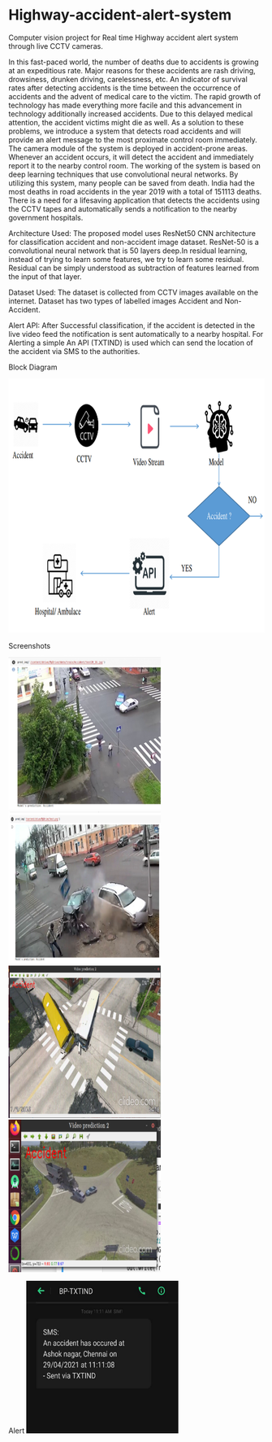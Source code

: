 # Highway-accident-alert-system
Computer vision project for Real time Highway accident alert system through live CCTV cameras.

In this fast-paced world, the number of deaths due to accidents is growing at an expeditious rate. Major reasons for these accidents are rash driving, drowsiness, drunken driving, carelessness, etc. An indicator of survival rates after detecting accidents is the time between the occurrence of accidents and the advent of medical care to the victim. The rapid growth of technology has made everything more facile and this advancement in technology additionally increased accidents. Due to this delayed medical attention, the accident victims might die as well. As a solution to these problems, we introduce a system that detects road accidents and will provide an alert message to the most proximate control room immediately. The camera module of the system is deployed in accident-prone areas. Whenever an accident occurs, it will detect the accident and immediately report it to the nearby control room. The working of the system is based on deep learning techniques that use convolutional neural networks. By utilizing this system, many people can be saved from death. India had the most deaths in road accidents in the year 2019 with a total of 151113 deaths. There is a need for a lifesaving application that detects the accidents using the CCTV tapes and automatically sends a notification to the nearby government hospitals.

Architecture Used:
The proposed model uses ResNet50 CNN architecture for classification accident and non-accident image dataset. ResNet-50 is a convolutional neural network that is 50 layers deep.In residual learning, instead of trying to learn some features, we try to learn some residual. Residual can be simply understood as subtraction of features learned from the input of that layer. 

Dataset Used:
The dataset is collected from CCTV images available on the internet. Dataset has two types of labelled images Accident and Non-Accident.

Alert API:
After Successful classification, if the accident is detected in the live video feed
the notification is sent automatically to a nearby hospital. For Alerting a simple An API (TXTIND) is used which can send the location of the accident via SMS to the authorities.



Block Diagram

<img src="https://github.com/anubhavmishra123/Highway-accident-alert-system/blob/main/Picture1.png" width="700" height="500">

Screenshots

<img src="https://github.com/anubhavmishra123/Highway-accident-alert-system/blob/main/screenshot1.png" width="300" height="300">

<img src="https://github.com/anubhavmishra123/Highway-accident-alert-system/blob/main/screenshot2.png" width="300" height="300">

<img src="https://github.com/anubhavmishra123/Highway-accident-alert-system/blob/main/Screenshot4.png" width="300" height="300">


<img src="https://github.com/anubhavmishra123/Highway-accident-alert-system/blob/main/screenshot3.png" width="300" height="300">

Alert
<img src="https://github.com/anubhavmishra123/Highway-accident-alert-system/blob/main/screenshot%205.png" width="300" height="300">

